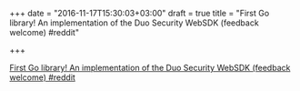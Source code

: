 +++
date = "2016-11-17T15:30:03+03:00"
draft = true
title = "First Go library! An implementation of the Duo Security WebSDK (feedback welcome)  #reddit"

+++

<p><a href="https://t.co/oCvP3bn0ue">First Go library! An implementation of the Duo Security WebSDK (feedback welcome)  #reddit</a></p>
